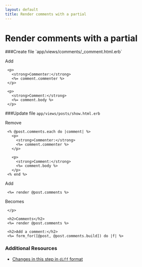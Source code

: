 ```yaml
---
layout: default
title: Render comments with a partial
---
```


<h1 id="main">Render comments with a partial</h1>
###Create file `app/views/comments/_comment.html.erb`

Add
```
 <p>
   <strong>Commenter:</strong>
   <%= comment.commenter %>
 </p>
 
 <p>
   <strong>Comment:</strong>
   <%= comment.body %>
 </p>
```


###Update file `app/views/posts/show.html.erb`

Remove
```
 <% @post.comments.each do |comment| %>
   <p>
     <strong>Commenter:</strong>
     <%= comment.commenter %>
   </p>
 
   <p>
     <strong>Comment:</strong>
     <%= comment.body %>
   </p>
 <% end %>
```


Add
```
 <%= render @post.comments %>
```


Becomes
```
 </p>
 
 <h2>Comments</h2>
 <%= render @post.comments %>
 
 <h2>Add a comment:</h2>
 <%= form_for([@post, @post.comments.build]) do |f| %>

```



### Additional Resources

* [Changes in this step in `diff` format](https://github.com/software-academy/rails_getting_started_bdd/commit/2f6a234efd9cbc104b9bba1ed5d4a90ac881f8ef)

